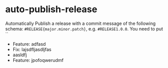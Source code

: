 # auto-publish-release
Automatically Publish a release with a commit message of the following schema: `#RELEASE{major.minor.patch}`, e.g. `#RELEASE1.0.0`.
You need to put ``


<!-- CHANGELOG -->
- Feature: adfasd
- Fix: lajsdfljasdljfas
- aasldfj
- Feature: jpofoqwerudmf
<!-- CHANGELOG -->

